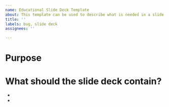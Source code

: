 ```yaml
---
name: Educational Slide Deck Template
about: This template can be used to describe what is needed in a slide deck.
title: ''
labels: bug, slide deck
assignees: ''

---
```


# Purpose

# What should the slide deck contain?
* 
*
